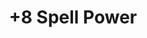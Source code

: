 ---
title: "+8 Spell Power"
canonical: "skill/plus-8-spell-power"
canonical_title: "Warlock Loresheet"
lists:
    - warlock-loresheet
tier: 2
min_type: "warlock-x/all"
osp_cost: 10
prerequisites: ["None"]
ladder: "+spell-power"
---